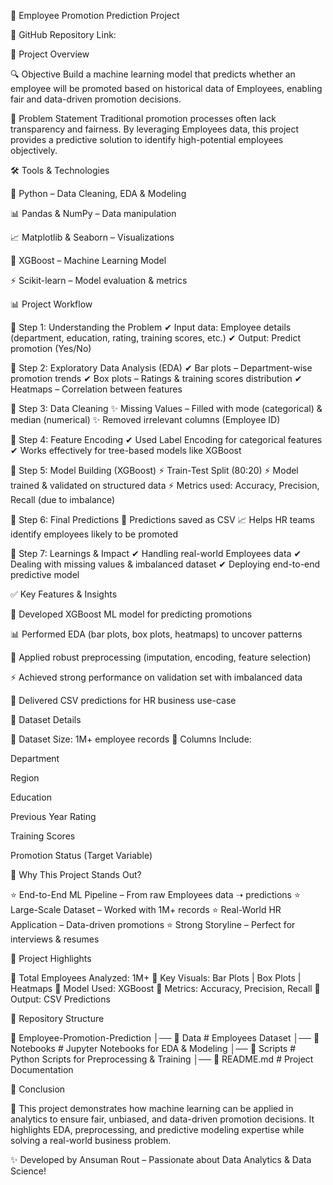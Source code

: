 🧠 Employee Promotion Prediction Project

📌 GitHub Repository Link: 

📌 Project Overview

🔍 Objective
Build a machine learning model that predicts whether an employee will be promoted based on historical data of Employees, enabling fair and data-driven promotion decisions.

🧩 Problem Statement
Traditional promotion processes often lack transparency and fairness. By leveraging  Employees data, this project provides a predictive solution to identify high-potential employees objectively.

🛠️ Tools & Technologies

🐍 Python – Data Cleaning, EDA & Modeling

📊 Pandas & NumPy – Data manipulation

📈 Matplotlib & Seaborn – Visualizations

🤖 XGBoost – Machine Learning Model

⚡ Scikit-learn – Model evaluation & metrics

📊 Project Workflow

🔹 Step 1: Understanding the Problem
✔ Input data: Employee details (department, education, rating, training scores, etc.)
✔ Output: Predict promotion (Yes/No)

🔹 Step 2: Exploratory Data Analysis (EDA)
✔ Bar plots – Department-wise promotion trends
✔ Box plots – Ratings & training scores distribution
✔ Heatmaps – Correlation between features

🔹 Step 3: Data Cleaning
✨ Missing Values – Filled with mode (categorical) & median (numerical)
✨ Removed irrelevant columns (Employee ID)

🔹 Step 4: Feature Encoding
✔ Used Label Encoding for categorical features
✔ Works effectively for tree-based models like XGBoost

🔹 Step 5: Model Building (XGBoost)
⚡ Train-Test Split (80:20)
⚡ Model trained & validated on structured data
⚡ Metrics used: Accuracy, Precision, Recall (due to imbalance)

🔹 Step 6: Final Predictions
📂 Predictions saved as CSV
📈 Helps HR teams identify employees likely to be promoted

🔹 Step 7: Learnings & Impact
✔ Handling real-world  Employees data
✔ Dealing with missing values & imbalanced dataset
✔ Deploying end-to-end predictive model

✅ Key Features & Insights

📌 Developed XGBoost ML model for predicting promotions

📊 Performed EDA (bar plots, box plots, heatmaps) to uncover patterns

🧹 Applied robust preprocessing (imputation, encoding, feature selection)

⚡ Achieved strong performance on validation set with imbalanced data

📂 Delivered CSV predictions for HR business use-case

📂 Dataset Details

📌 Dataset Size: 1M+ employee records
📌 Columns Include:

Department

Region

Education

Previous Year Rating

Training Scores

Promotion Status (Target Variable)

🚀 Why This Project Stands Out?

⭐ End-to-End ML Pipeline – From raw  Employees data ➝ predictions
⭐ Large-Scale Dataset – Worked with 1M+ records
⭐ Real-World HR Application – Data-driven promotions
⭐ Strong Storyline – Perfect for interviews & resumes

🌟 Project Highlights

📌 Total Employees Analyzed: 1M+
📌 Key Visuals: Bar Plots | Box Plots | Heatmaps
📌 Model Used: XGBoost
📌 Metrics: Accuracy, Precision, Recall
📌 Output: CSV Predictions

📁 Repository Structure

📂 Employee-Promotion-Prediction
│── 📁 Data #  Employees Dataset
│── 📁 Notebooks # Jupyter Notebooks for EDA & Modeling
│── 📁 Scripts # Python Scripts for Preprocessing & Training
│── 📄 README.md # Project Documentation

🏁 Conclusion

🚀 This project demonstrates how machine learning can be applied in  analytics to ensure fair, unbiased, and data-driven promotion decisions. It highlights EDA, preprocessing, and predictive modeling expertise while solving a real-world business problem.

✨ Developed by Ansuman Rout – Passionate about Data Analytics & Data Science!
